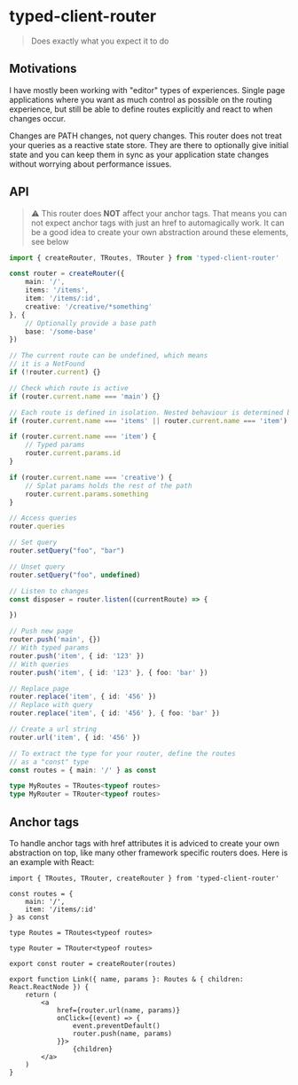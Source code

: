 # typed-client-router

> Does exactly what you expect it to do

## Motivations

I have mostly been working with "editor" types of experiences. Single page applications where you want as much control as possible on the routing experience, but still be able to define routes explicitly and react to when changes occur.

Changes are PATH changes, not query changes. This router does not treat your queries as a reactive state store. They are there to optionally give initial state and you can keep them in sync as your application state changes without worrying about performance issues.

## API

> ⚠️ This router does **NOT** affect your anchor tags. That means you can not expect anchor tags with just an href to automagically work. It can be a good idea to create your own abstraction around these elements, see below

```ts
import { createRouter, TRoutes, TRouter } from 'typed-client-router'

const router = createRouter({
    main: '/',
    items: '/items',
    item: '/items/:id',
    creative: '/creative/*something'
}, {
    // Optionally provide a base path
    base: '/some-base'
})

// The current route can be undefined, which means
// it is a NotFound
if (!router.current) {}

// Check which route is active
if (router.current.name === 'main') {}

// Each route is defined in isolation. Nested behaviour is determined by your implementation
if (router.current.name === 'items' || router.current.name === 'item') {}

if (router.current.name === 'item') {
    // Typed params
    router.current.params.id
}

if (router.current.name === 'creative') {
    // Splat params holds the rest of the path
    router.current.params.something    
}

// Access queries
router.queries

// Set query
router.setQuery("foo", "bar")

// Unset query
router.setQuery("foo", undefined)

// Listen to changes
const disposer = router.listen((currentRoute) => {

})

// Push new page
router.push('main', {})
// With typed params
router.push('item', { id: '123' })
// With queries
router.push('item', { id: '123' }, { foo: 'bar' })

// Replace page
router.replace('item', { id: '456' })
// Replace with query
router.replace('item', { id: '456' }, { foo: 'bar' })

// Create a url string
router.url('item', { id: '456' })

// To extract the type for your router, define the routes
// as a "const" type
const routes = { main: '/' } as const

type MyRoutes = TRoutes<typeof routes>
type MyRouter = TRouter<typeof routes>
```

## Anchor tags

To handle anchor tags with href attributes it is adviced to create your own abstraction on top, like many other framework specific routers does. Here is an example with React:

```tsx
import { TRoutes, TRouter, createRouter } from 'typed-client-router'

const routes = {
    main: '/',
    item: '/items/:id'
} as const

type Routes = TRoutes<typeof routes>

type Router = TRouter<typeof routes>

export const router = createRouter(routes)

export function Link({ name, params }: Routes & { children: React.ReactNode }) {
    return (
        <a
            href={router.url(name, params)}
            onClick={(event) => {
                event.preventDefault()
                router.push(name, params)
            }}>
                {children}
        </a>
    )
}
```
